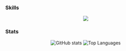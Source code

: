 ### Skills


<p align="center">
  <a href="https://github.com/JerimiahOfficial">
    <img src="https://skillicons.dev/icons?i=git,cmake,cpp,cs,js,ts,nodejs,html,css,bash" />
  </a>
</p>

### Stats

<p align="center">
  <img src="https://github-readme-stats.vercel.app/api?username=JerimiahOfficial&show_icons=true&count_private=true&title_color=ffffff&text_color=ffffff&icon_color=ffffff&bg_color=1C2128&hide_border=true" alt="GitHub stats" />
  <img src="https://github-readme-stats.vercel.app/api/top-langs/?username=JerimiahOfficial&layout=compact&langs_count=10&title_color=ffffff&text_color=ffffff&icon_color=ffffff&bg_color=1C2128&hide_border=true&locale=en&custom_title=Top%20%Languages" alt="Top Languages" />
</p>
